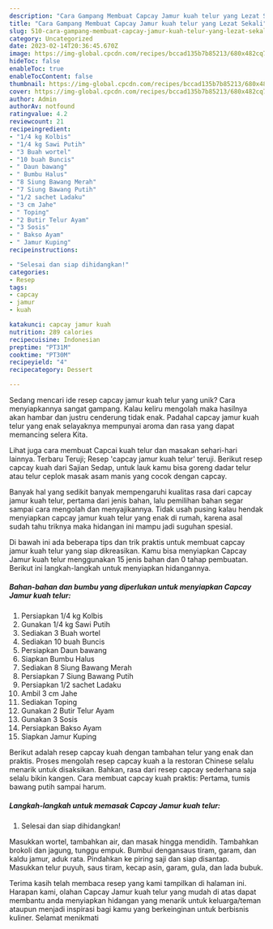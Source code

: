 ```yaml
---
description: "Cara Gampang Membuat Capcay Jamur kuah telur yang Lezat Sekali"
title: "Cara Gampang Membuat Capcay Jamur kuah telur yang Lezat Sekali"
slug: 510-cara-gampang-membuat-capcay-jamur-kuah-telur-yang-lezat-sekali
category: Uncategorized
date: 2023-02-14T20:36:45.670Z
image: https://img-global.cpcdn.com/recipes/bccad135b7b85213/680x482cq70/capcay-jamur-kuah-telur-foto-resep-utama.jpg
hideToc: false
enableToc: true
enableTocContent: false
thumbnail: https://img-global.cpcdn.com/recipes/bccad135b7b85213/680x482cq70/capcay-jamur-kuah-telur-foto-resep-utama.jpg
cover: https://img-global.cpcdn.com/recipes/bccad135b7b85213/680x482cq70/capcay-jamur-kuah-telur-foto-resep-utama.jpg
author: Admin
authorAv: notfound
ratingvalue: 4.2
reviewcount: 21
recipeingredient:
- "1/4 kg Kolbis"
- "1/4 kg Sawi Putih"
- "3 Buah wortel"
- "10 buah Buncis"
- " Daun bawang"
- " Bumbu Halus"
- "8 Siung Bawang Merah"
- "7 Siung Bawang Putih"
- "1/2 sachet Ladaku"
- "3 cm Jahe"
- " Toping"
- "2 Butir Telur Ayam"
- "3 Sosis"
- " Bakso Ayam"
- " Jamur Kuping"
recipeinstructions:

- "Selesai dan siap dihidangkan!"
categories:
- Resep
tags:
- capcay
- jamur
- kuah

katakunci: capcay jamur kuah 
nutrition: 289 calories
recipecuisine: Indonesian
preptime: "PT31M"
cooktime: "PT30M"
recipeyield: "4"
recipecategory: Dessert

---
```





Sedang mencari ide resep capcay jamur kuah telur yang unik? Cara menyiapkannya sangat gampang. Kalau keliru mengolah maka hasilnya akan hambar dan justru cenderung tidak enak. Padahal capcay jamur kuah telur yang enak selayaknya mempunyai aroma dan rasa yang dapat memancing selera Kita.





Lihat juga cara membuat Capcai kuah telur dan masakan sehari-hari lainnya. Terbaru Teruji; Resep &#39;capcay jamur kuah telur&#39; teruji. Berikut resep capcay kuah dari Sajian Sedap, untuk lauk kamu bisa goreng dadar telur atau telur ceplok masak asam manis yang cocok dengan capcay.

Banyak hal yang sedikit banyak mempengaruhi kualitas rasa dari capcay jamur kuah telur, pertama dari jenis bahan, lalu pemilihan bahan segar sampai cara mengolah dan menyajikannya. Tidak usah pusing kalau hendak menyiapkan capcay jamur kuah telur yang enak di rumah, karena asal sudah tahu triknya maka hidangan ini mampu jadi suguhan spesial.






Di bawah ini ada beberapa tips dan trik praktis untuk membuat capcay jamur kuah telur yang siap dikreasikan. Kamu bisa menyiapkan Capcay Jamur kuah telur menggunakan 15 jenis bahan dan 0 tahap pembuatan. Berikut ini langkah-langkah untuk menyiapkan hidangannya.

<!--inarticleads1-->

##### Bahan-bahan dan bumbu yang diperlukan untuk menyiapkan Capcay Jamur kuah telur:

1. Persiapkan 1/4 kg Kolbis
1. Gunakan 1/4 kg Sawi Putih
1. Sediakan 3 Buah wortel
1. Sediakan 10 buah Buncis
1. Persiapkan  Daun bawang
1. Siapkan  Bumbu Halus
1. Sediakan 8 Siung Bawang Merah
1. Persiapkan 7 Siung Bawang Putih
1. Persiapkan 1/2 sachet Ladaku
1. Ambil 3 cm Jahe
1. Sediakan  Toping
1. Gunakan 2 Butir Telur Ayam
1. Gunakan 3 Sosis
1. Persiapkan  Bakso Ayam
1. Siapkan  Jamur Kuping


Berikut adalah resep capcay kuah dengan tambahan telur yang enak dan praktis. Proses mengolah resep capcay kuah a la restoran Chinese selalu menarik untuk disaksikan. Bahkan, rasa dari resep capcay sederhana saja selalu bikin kangen. Cara membuat capcay kuah praktis: Pertama, tumis bawang putih sampai harum. 

<!--inarticleads2-->

##### Langkah-langkah untuk memasak Capcay Jamur kuah telur:


1. Selesai dan siap dihidangkan!

Masukkan wortel, tambahkan air, dan masak hingga mendidih. Tambahkan brokoli dan jagung, tunggu empuk. Bumbui dengansaus tiram, garam, dan kaldu jamur, aduk rata. Pindahkan ke piring saji dan siap disantap. Masukkan telur puyuh, saus tiram, kecap asin, garam, gula, dan lada bubuk. 

Terima kasih telah membaca resep yang kami tampilkan di halaman ini. Harapan kami, olahan Capcay Jamur kuah telur yang mudah di atas dapat membantu anda menyiapkan hidangan yang menarik untuk keluarga/teman ataupun menjadi inspirasi bagi kamu yang berkeinginan untuk berbisnis kuliner. Selamat menikmati
